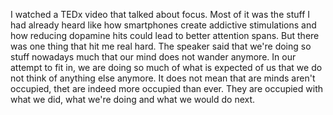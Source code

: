 I watched a TEDx video that talked about focus. Most of it was the stuff I had already heard like how smartphones create addictive stimulations and how reducing dopamine hits could lead to better attention spans. But there was one thing that hit me real hard. The speaker said that we're doing so stuff nowadays much that our mind does not wander anymore. In our attempt to fit in, we are doing so much of what is expected of us that we do not think of anything else anymore. It does not mean that are minds aren't occupied, thet are indeed more occupied than ever. They are occupied with what we did, what we're doing and what we would do next. 
